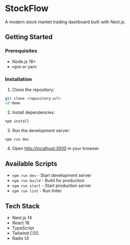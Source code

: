 # StockFlow

A modern stock market trading dashboard built with Next.js.

## Getting Started

### Prerequisites
- Node.js 18+
- npm or yarn

### Installation

1. Clone the repository:
```bash
git clone <repository-url>
cd demo
```

2. Install dependencies:
```bash
npm install
```

3. Run the development server:
```bash
npm run dev
```

4. Open [http://localhost:3000](http://localhost:3000) in your browser

## Available Scripts

- `npm run dev` - Start development server
- `npm run build` - Build for production
- `npm run start` - Start production server
- `npm run lint` - Run linter

## Tech Stack

- Next.js 14
- React 18
- TypeScript
- Tailwind CSS
- Radix UI